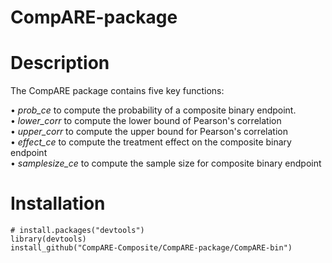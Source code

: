 # CompARE-package

# Description 

The CompARE package contains five key functions:

•	*prob_ce* to compute the probability of a composite binary endpoint.  \
•	*lower_corr* to compute the lower bound of Pearson's correlation \
•	*upper_corr* to compute the upper bound for Pearson's correlation \
•	*effect_ce* to compute the treatment effect on the composite binary endpoint \
•	*samplesize_ce* to compute the sample size for composite binary endpoint 


# Installation

```
# install.packages("devtools")
library(devtools)
install_github("CompARE-Composite/CompARE-package/CompARE-bin")
```

